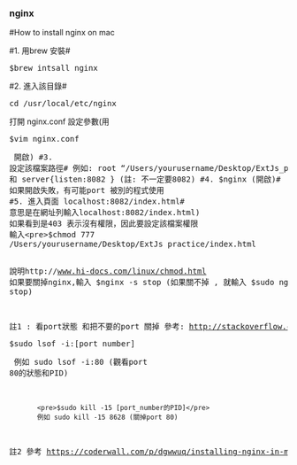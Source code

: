 ### nginx
#How to install nginx on mac  

#1. 用brew 安裝# 
    <pre>$brew intsall nginx</pre>
#2. 進入該目錄#    
   <pre>cd /usr/local/etc/nginx</pre>
   打開 nginx.conf 設定參數(用 <pre>$vim nginx.conf<pre> 開啟)
#3. 設定該檔案路徑#
例如:  root  “/Users/yourusername/Desktop/ExtJs_practice” 和 server{listen:8082 } (註: 不一定要8082)
#4. $nginx (開啟)# 
如果開啟失敗，有可能port 被別的程式使用
#5. 進入頁面 localhost:8082/index.html# 
意思是在網址列輸入localhost:8082/index.html)
如果看到是403 表示沒有權限，因此要設定該檔案權限
輸入<pre>$chmod 777 /Users/yourusername/Desktop/ExtJs_practice/index.html</pre>
說明http://www.hi-docs.com/linux/chmod.html 
如果要關掉nginx,輸入 $nginx -s stop (如果關不掉 , 就輸入 $sudo nginx -s stop)
      
註1 : 看port狀態 和把不要的port 關掉
參考: http://stackoverflow.com/questions/12397175/how-do-i-close-an-open-port-from-the-terminal-on-the-mac
           <pre>$sudo lsof -i:[port_number]</pre> 
           例如 sudo lsof -i:80 (觀看port 80的狀態和PID)
           
           <pre>$sudo kill -15 [port_number的PID]</pre> 
           例如 sudo kill -15 8628 (關掉port 80)

註2 參考 https://coderwall.com/p/dgwwuq/installing-nginx-in-mac-os-x-maverick-with-homebrew 
